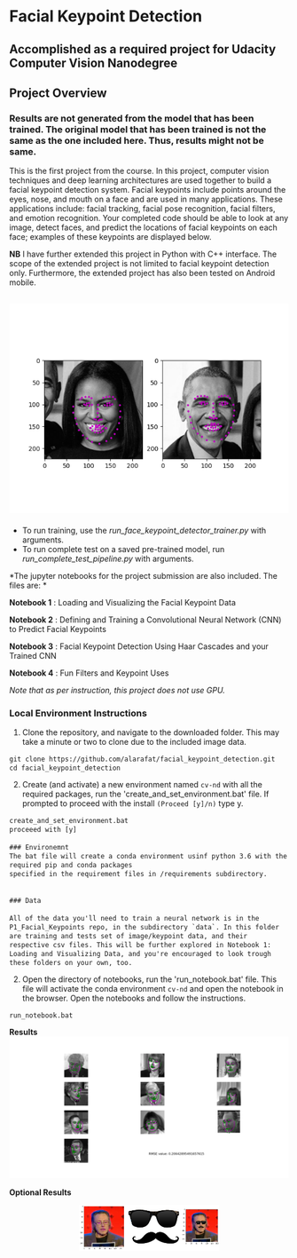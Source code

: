 [//]: # (Image References)

[image1]: ./images/key_pts_example.png "Facial Keypoint Detection"

# Facial Keypoint Detection
## Accomplished as a required project for Udacity Computer Vision Nanodegree 

## Project Overview
### Results are not generated from the model that has been trained. The original model that has been trained is not the same as the one included here. Thus, results might not be same.

This is the first project from the course. In this project, 
computer vision techniques and deep learning architectures are used together to build a facial keypoint detection system. Facial keypoints include points 
around the eyes, nose, and mouth on a face and are used in many applications. These applications include: facial tracking, facial pose recognition, facial filters, 
and emotion recognition. Your completed code should be able to look at any image, detect faces, and predict the locations of facial keypoints on each face; examples of 
these keypoints are displayed below.

__NB__ I have further extended this project in Python with C++ interface. The scope of
 the extended project is not limited to facial keypoint detection only. Furthermore, the
  extended project has also been tested on Android mobile.  

![Facial Keypoint Detection](images/Figure_keypoints_model_2_obamas.png?raw=true)
---
- To run training, use the *run_face_keypoint_detector_trainer.py* with arguments.
- To run complete test on a saved pre-trained model, run *run_complete_test_pipeline.py* with arguments.

*The jupyter notebooks for the project submission are also included. The files are:  * 

__Notebook 1__ : Loading and Visualizing the Facial Keypoint Data

__Notebook 2__ : Defining and Training a Convolutional Neural Network (CNN) to Predict Facial Keypoints

__Notebook 3__ : Facial Keypoint Detection Using Haar Cascades and your Trained CNN

__Notebook 4__ : Fun Filters and Keypoint Uses


*Note that as per instruction, this project does not use GPU.*


### Local Environment Instructions

1. Clone the repository, and navigate to the downloaded folder. This may take a minute or two to clone due to the included image data.
```
git clone https://github.com/alarafat/facial_keypoint_detection.git
cd facial_keypoint_detection
```

2. Create (and activate) a new environment named `cv-nd` with all the required packages, 
run the 'create_and_set_environment.bat' file. If prompted to proceed with the install `(Proceed [y]/n)` type y.
```shell
create_and_set_environment.bat
proceeed with [y]

### Environemnt
The bat file will create a conda environment usinf python 3.6 with the required pip and conda packages
specified in the requirement files in /requirements subdirectory.


### Data

All of the data you'll need to train a neural network is in the P1_Facial_Keypoints repo, in the subdirectory `data`. In this folder are training and tests set of image/keypoint data, and their respective csv files. This will be further explored in Notebook 1: Loading and Visualizing Data, and you're encouraged to look trough these folders on your own, too.

```

2. Open the directory of notebooks, run the 'run_notebook.bat' file. This file will activate the conda environment `cv-nd`
and open the notebook in the browser. Open the notebooks and follow the instructions.
```shell
run_notebook.bat
```

**Results**
![Facial Keypoint Detection](images/Figure_keypoints_model.png?raw=true)

**Optional Results**
<p align="center">
  <img src="./images/fun_result.png" width='50%' height='50%' />
</p>